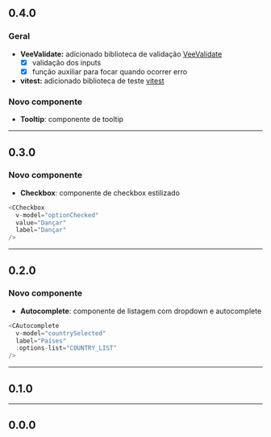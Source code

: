 ## 0.4.0

### Geral

- **VeeValidate:** adicionado biblioteca de validação [VeeValidate](https://vee-validate.logaretm.com/v4/)
  - [x] validação dos inputs
  - [x] função auxiliar para focar quando ocorrer erro
- **vitest:** adicionado biblioteca de teste [vitest](https://vitest.dev/)

### Novo componente

- **Tooltip**: componente de tooltip

---

## 0.3.0

### Novo componente

- **Checkbox**: componente de checkbox estilizado

```js
<CCheckbox
  v-model="optionChecked"
  value="Dançar"
  label="Dançar"
/>
```

---

## 0.2.0

### Novo componente

- **Autocomplete**: componente de listagem com dropdown e autocomplete

```js
<CAutocomplete
  v-model="countrySelected"
  label="Países"
  :options-list="COUNTRY_LIST"
/>
```

---

## 0.1.0

---

## 0.0.0
